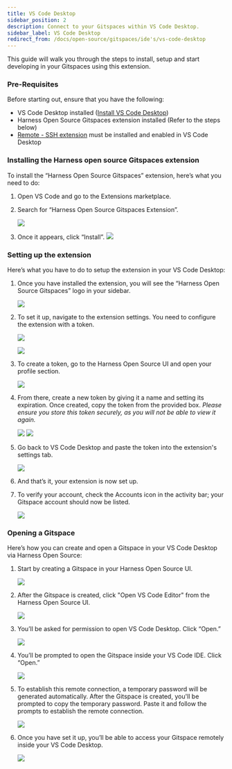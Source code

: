 ```yaml
---
title: VS Code Desktop
sidebar_position: 2
description: Connect to your Gitspaces within VS Code Desktop.
sidebar_label: VS Code Desktop
redirect_from: /docs/open-source/gitspaces/ide's/vs-code-desktop
---
```


This guide will walk you through the steps to install, setup and start developing in your Gitspaces using this extension. 

### Pre-Requisites
Before starting out, ensure that you have the following:
- VS Code Desktop installed ([Install VS Code Desktop](https://code.visualstudio.com/download))
- Harness Open Source Gitspaces extension installed (Refer to the steps below)
- [Remote - SSH extension](https://marketplace.visualstudio.com/items?itemName=ms-vscode-remote.remote-ssh) must be installed and enabled in VS Code Desktop

### Installing the Harness open source Gitspaces extension
To install the “Harness Open Source Gitspaces” extension, here’s what you need to do:
1. Open VS Code and go to the Extensions marketplace.

2. Search for “Harness Open Source Gitspaces Extension”.

    ![](./static/vscode'1.png)

3. Once it appears, click “Install”.
    ![](./static/hoss-9'.png)

### Setting up the extension
Here’s what you have to do to setup the extension in your VS Code Desktop:
1. Once you have installed the extension, you will see the “Harness Open Source Gitspaces” logo in your sidebar.

    ![](./static/hoss-11.png)

2. To set it up, navigate to the extension settings. You need to configure the extension with a token.

    ![](./static/hoss-10'.png)

    ![](./static/hoss1.png)

3. To create a token, go to the Harness Open Source UI and open your profile section. 

    ![](./static/hoss2.png)

4. From there, create a new token by giving it a name and setting its expiration. Once created, copy the token from the provided box. *Please ensure you store this token securely, as you will not be able to view it again.*

    ![](./static/hoss3.png)
    ![](./static/hoss4.png)

5. Go back to VS Code Desktop and paste the token into the extension's settings tab.

    ![](./static/hoss5.png)

6. And that’s it, your extension is now set up.
7. To verify your account, check the Accounts icon in the activity bar; your Gitspace account should now be listed.

    ![](./static/hoss6.png)

### Opening a Gitspace
Here’s how you can create and open a Gitspace in your VS Code Desktop via Harness Open Source:
1. Start by creating a Gitspace in your Harness Open Source UI.

    ![](./static/hoss-1'.png)

2. After the Gitspace is created, click "Open VS Code Editor" from the Harness Open Source UI. 

    ![](./static/hoss-2'.png)

3. You’ll be asked for permission to open VS Code Desktop. Click “Open.”

    ![](./static/hoss-3'.png)

4. You’ll be prompted to open the Gitspace inside your VS Code IDE. Click “Open.”

    ![](./static/hoss-4'.png)

5. To establish this remote connection, a temporary password will be generated automatically. After the Gitspace is created, you'll be prompted to copy the temporary password. Paste it and follow the prompts to establish the remote connection.

    ![](./static/hoss-5'.png)

6. Once you have set it up, you’ll be able to access your Gitspace remotely inside your VS Code Desktop.

    ![](./static/hoss-8'.png)


